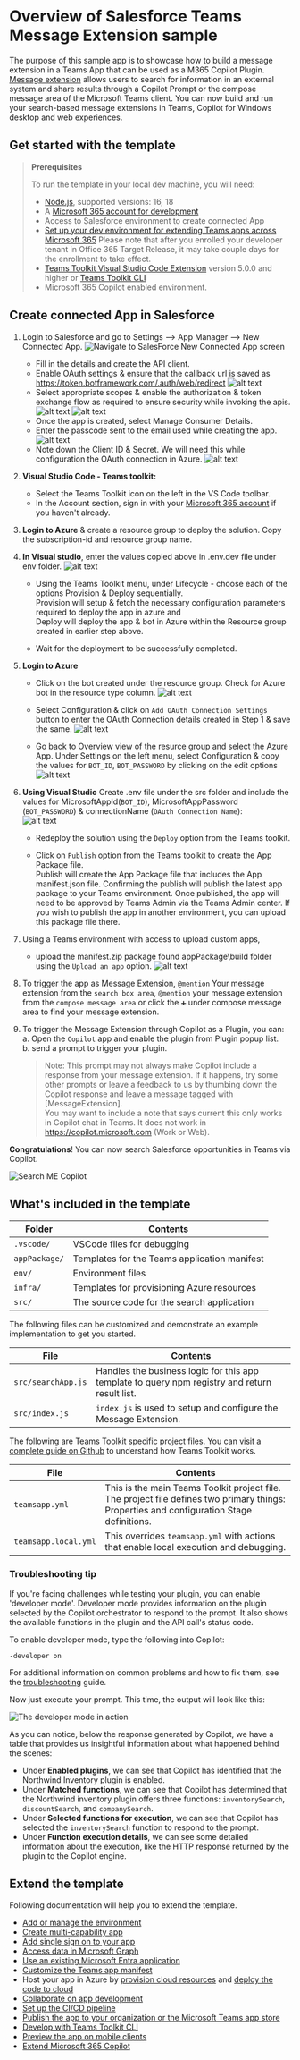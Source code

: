 # Overview of Salesforce Teams Message Extension sample

The purpose of this sample app is to showcase how to build a message extension in a Teams App that can be used as a M365 Copilot Plugin.  
[Message extension](https://docs.microsoft.com/microsoftteams/platform/messaging-extensions/what-are-messaging-extensions?tabs=nodejs) allows users to search for information in an external system and share results through a Copilot Prompt or the compose message area of the Microsoft Teams client. You can now build and run your search-based message extensions in Teams, Copilot for Windows desktop and web experiences.

## Get started with the template

> **Prerequisites**
>
> To run the template in your local dev machine, you will need:
>
> - [Node.js](https://nodejs.org/), supported versions: 16, 18
> - A [Microsoft 365 account for development](https://docs.microsoft.com/microsoftteams/platform/toolkit/accounts)
> - Access to Salesforce environment to create connected App
> - [Set up your dev environment for extending Teams apps across Microsoft 365](https://aka.ms/teamsfx-m365-apps-prerequisites)
>   Please note that after you enrolled your developer tenant in Office 365 Target Release, it may take couple days for the enrollment to take effect.
> - [Teams Toolkit Visual Studio Code Extension](https://aka.ms/teams-toolkit) version 5.0.0 and higher or [Teams Toolkit CLI](https://aka.ms/teams-toolkit-cli)
> - Microsoft 365 Copilot enabled environment.
## Create connected App in Salesforce
1. Login to Salesforce and go to Settings --> App Manager --> New Connected App.
![Navigate to SalesForce New Connected App screen](image-7.png)
   - Fill in the details and create the API client.
   - Enable OAuth settings & ensure that the callback url is saved as https://token.botframework.com/.auth/web/redirect
![alt text](image-8.png)
   - Select appropriate scopes & enable the authorization & token exchange flow as required to ensure security while invoking the apis.
![alt text](image-9.png)
![alt text](image-10.png)
   - Once the app is created, select Manage Consumer Details. 
   - Enter the passcode sent to the email used while creating the app.
![alt text](image-11.png)
   - Note down the Client ID & Secret. We will need this while configuration the OAuth connection in Azure.
![alt text](image-12.png)

2. **Visual Studio Code - Teams toolkit:**
   - Select the Teams Toolkit icon on the left in the VS Code toolbar.
   - In the Account section, sign in with your [Microsoft 365 account](https://docs.microsoft.com/microsoftteams/platform/toolkit/accounts) if you haven't already.

3. **Login to Azure** & create a resource group to deploy the solution. Copy the subscription-id and resource group name.

4. **In Visual studio**, enter the values copied above in .env.dev file under env folder.
   ![alt text](image.png)

   - Using the Teams Toolkit menu, under Lifecycle - choose each of the options Provision & Deploy sequentially.  
   Provision will setup & fetch the necessary configuration parameters required to deploy the app in azure and  
   Deploy will deploy the app & bot in Azure within the Resource group created in earlier step above.

   - Wait for the deployment to be successfully completed.

5. **Login to Azure**  
   - Click on the bot created under the resource group. Check for Azure bot in the resource type column.
![alt text](image-13.png)

   - Select Configuration & click on `Add OAuth Connection Settings` button to enter the OAuth Connection details created in Step 1 & save the same.
![alt text](image-1.png)

   - Go back to Overview view of the resurce group and select the Azure App. Under Settings on the left menu, select Configuration & copy the values for `BOT_ID`, `BOT_PASSWORD` by clicking on the edit options
![alt text](image-2.png)

6. **Using Visual Studio** Create .env file under the src folder and include the values for MicrosoftAppId(`BOT_ID`), MicrosoftAppPassword (`BOT_PASSWORD`) & connectionName (`OAuth Connection Name`):  
![alt text](image-4.png)

   - Redeploy the solution using the `Deploy` option from the Teams toolkit.

   - Click on `Publish` option from the Teams toolkit to create the App Package file.  
   Publish will create the App Package file that includes the App manifest.json file. Confirming the publish will publish the latest app package to your Teams environment. Once published, the app will need to be approved by Teams Admin via the Teams Admin center.
   If you wish to publish the app in another environment, you can upload this package file there.

7. Using a Teams environment with access to upload custom apps, 
   - upload the manifest.zip package found appPackage\build folder using the `Upload an app` option.
![alt text](image-5.png)

8. To trigger the app as Message Extension, `@mention` Your message extension from the `search box area`, `@mention` your message extension from the `compose message area` or click the `➕` under compose message area to find your message extension.

9. To trigger the Message Extension through Copilot as a Plugin, you can:  
   a. Open the `Copilot` app and enable the plugin from Plugin popup list.  
   b. send a prompt to trigger your plugin.
      > Note: This prompt may not always make Copilot include a response from your message extension. If it happens, try some other prompts or leave a feedback to us by thumbing down the Copilot response and leave a message tagged with [MessageExtension].  
      You may want to include a note that says current this only works in Copilot chat in Teams. It does not work in
https://copilot.microsoft.com
(Work or Web).

**Congratulations**! You can now search Salesforce opportunities in Teams via Copilot.

![Search ME Copilot](https://github.com/OfficeDev/TeamsFx/assets/107838226/a718b206-33ed-4d3e-99af-376c1f159c2b)

## What's included in the template

| Folder        | Contents                                     |
| ------------- | -------------------------------------------- |
| `.vscode/`    | VSCode files for debugging                   |
| `appPackage/` | Templates for the Teams application manifest |
| `env/`        | Environment files                            |
| `infra/`      | Templates for provisioning Azure resources   |
| `src/`        | The source code for the search application   |

The following files can be customized and demonstrate an example implementation to get you started.

| File               | Contents                                                                                       |
| ------------------ | ---------------------------------------------------------------------------------------------- |
| `src/searchApp.js` | Handles the business logic for this app template to query npm registry and return result list. |
| `src/index.js`     | `index.js` is used to setup and configure the Message Extension.                               |

The following are Teams Toolkit specific project files. You can [visit a complete guide on Github](https://github.com/OfficeDev/TeamsFx/wiki/Teams-Toolkit-Visual-Studio-Code-v5-Guide#overview) to understand how Teams Toolkit works.

| File                 | Contents                                                                                                                                  |
| -------------------- | ----------------------------------------------------------------------------------------------------------------------------------------- |
| `teamsapp.yml`       | This is the main Teams Toolkit project file. The project file defines two primary things: Properties and configuration Stage definitions. |
| `teamsapp.local.yml` | This overrides `teamsapp.yml` with actions that enable local execution and debugging.                                                     |
### Troubleshooting tip
If you're facing challenges while testing your plugin, you can enable 'developer mode'. Developer mode provides information on the plugin selected by the Copilot orchestrator to respond to the prompt. It also shows the available functions in the plugin and the API call's status code.
 
To enable developer mode, type the following into Copilot:
```
-developer on
```
For additional information on common problems and how to fix them, see the  [troubleshooting](Troubleshooting.md) guide.
 
Now just execute your prompt. This time, the output will look like this:
 
![The developer mode in action](./images/03-03b-developer-mode.png)
 
As you can notice, below the response generated by Copilot, we have a table that provides us insightful information about what happened behind the scenes:
 
- Under **Enabled plugins**, we can see that Copilot has identified that the Northwind Inventory plugin is enabled.
- Under **Matched functions**, we can see that Copilot has determined that the Northwind inventory plugin offers three functions: `inventorySearch`, `discountSearch`, and `companySearch`.
- Under **Selected functions for execution**, we can see that Copilot has selected the `inventorySearch` function to respond to the prompt.
- Under **Function execution details**, we can see some detailed information about the execution, like the HTTP response returned by the plugin to the Copilot engine.

## Extend the template

Following documentation will help you to extend the template.

- [Add or manage the environment](https://learn.microsoft.com/microsoftteams/platform/toolkit/teamsfx-multi-env)
- [Create multi-capability app](https://learn.microsoft.com/microsoftteams/platform/toolkit/add-capability)
- [Add single sign on to your app](https://learn.microsoft.com/microsoftteams/platform/toolkit/add-single-sign-on)
- [Access data in Microsoft Graph](https://learn.microsoft.com/microsoftteams/platform/toolkit/teamsfx-sdk#microsoft-graph-scenarios)
- [Use an existing Microsoft Entra application](https://learn.microsoft.com/microsoftteams/platform/toolkit/use-existing-aad-app)
- [Customize the Teams app manifest](https://learn.microsoft.com/microsoftteams/platform/toolkit/teamsfx-preview-and-customize-app-manifest)
- Host your app in Azure by [provision cloud resources](https://learn.microsoft.com/microsoftteams/platform/toolkit/provision) and [deploy the code to cloud](https://learn.microsoft.com/microsoftteams/platform/toolkit/deploy)
- [Collaborate on app development](https://learn.microsoft.com/microsoftteams/platform/toolkit/teamsfx-collaboration)
- [Set up the CI/CD pipeline](https://learn.microsoft.com/microsoftteams/platform/toolkit/use-cicd-template)
- [Publish the app to your organization or the Microsoft Teams app store](https://learn.microsoft.com/microsoftteams/platform/toolkit/publish)
- [Develop with Teams Toolkit CLI](https://aka.ms/teams-toolkit-cli/debug)
- [Preview the app on mobile clients](https://github.com/OfficeDev/TeamsFx/wiki/Run-and-debug-your-Teams-application-on-iOS-or-Android-client)
- [Extend Microsoft 365 Copilot](https://aka.ms/teamsfx-copilot-plugin)
